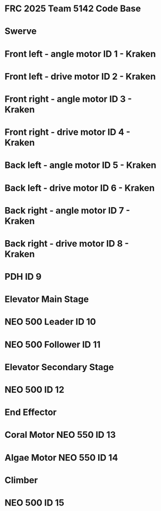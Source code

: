 # FRC 2025 Team 5142 Code Base

# Swerve 

# Front left - angle motor ID 1 - Kraken
# Front left - drive motor ID 2 - Kraken

# Front right - angle motor ID 3 - Kraken
# Front right - drive motor ID 4 - Kraken

# Back left - angle motor ID 5 - Kraken
# Back left - drive motor ID 6 - Kraken

# Back right - angle motor ID 7 - Kraken
# Back right - drive motor ID 8 - Kraken

# PDH ID 9

# Elevator Main Stage

# NEO 500 Leader ID 10
# NEO 500 Follower ID 11

# Elevator Secondary Stage

# NEO 500 ID 12

# End Effector

# Coral Motor NEO 550 ID 13
# Algae Motor NEO 550 ID 14

# Climber

# NEO 500 ID 15


